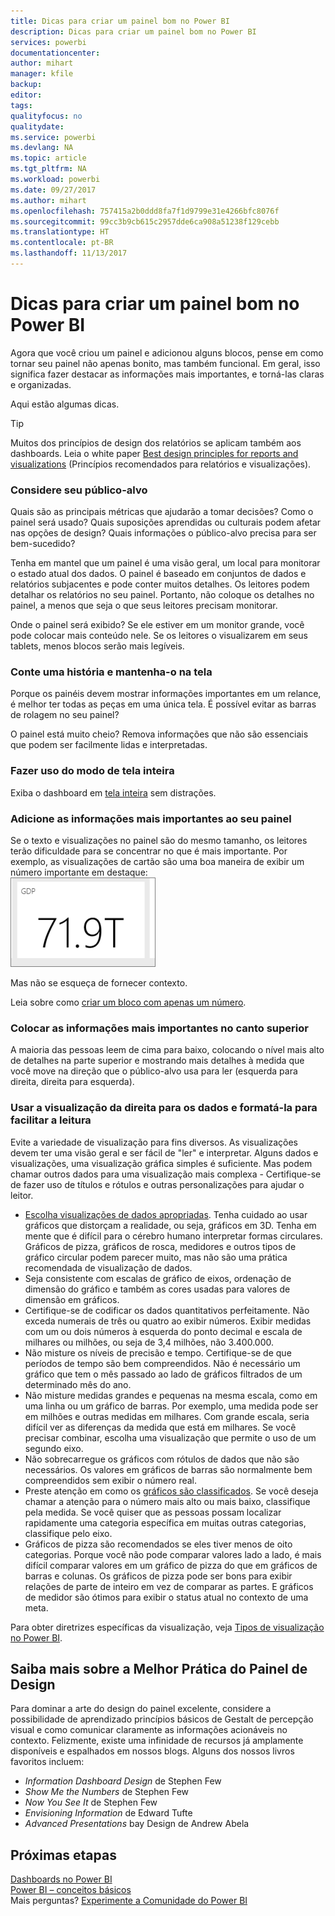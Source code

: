 ```yaml
---
title: Dicas para criar um painel bom no Power BI
description: Dicas para criar um painel bom no Power BI
services: powerbi
documentationcenter: 
author: mihart
manager: kfile
backup: 
editor: 
tags: 
qualityfocus: no
qualitydate: 
ms.service: powerbi
ms.devlang: NA
ms.topic: article
ms.tgt_pltfrm: NA
ms.workload: powerbi
ms.date: 09/27/2017
ms.author: mihart
ms.openlocfilehash: 757415a2b0ddd8fa7f1d9799e31e4266bfc8076f
ms.sourcegitcommit: 99cc3b9cb615c2957dde6ca908a51238f129cebb
ms.translationtype: HT
ms.contentlocale: pt-BR
ms.lasthandoff: 11/13/2017
---
```

# <a name="tips-for-designing-a-great-power-bi-dashboard"></a>Dicas para criar um painel bom no Power BI
Agora que você criou um painel e adicionou alguns blocos, pense em como tornar seu painel não apenas bonito, mas também funcional. Em geral, isso significa fazer destacar as informações mais importantes, e torná-las claras e organizadas.

Aqui estão algumas dicas.

> [!TIP]
> Muitos dos princípios de design dos relatórios se aplicam também aos dashboards.  Leia o white paper [Best design principles for reports and visualizations](power-bi-visualization-best-practices.md) (Princípios recomendados para relatórios e visualizações).
> 
> 

### <a name="consider-your-audience"></a>Considere seu público-alvo
Quais são as principais métricas que ajudarão a tomar decisões? Como o painel será usado? Quais suposições aprendidas ou culturais podem afetar nas opções de design? Quais informações o público-alvo precisa para ser bem-sucedido?

Tenha em mantel que um painel é uma visão geral, um local para monitorar o estado atual dos dados. O painel é baseado em conjuntos de dados e relatórios subjacentes e pode conter muitos detalhes. Os leitores podem detalhar os relatórios no seu painel. Portanto, não coloque os detalhes no painel, a menos que seja o que seus leitores precisam monitorar.

Onde o painel será exibido? Se ele estiver em um monitor grande, você pode colocar mais conteúdo nele. Se os leitores o visualizarem em seus tablets, menos blocos serão mais legíveis.

### <a name="tell-a-story-and-keep-it-to-one-screen"></a>Conte uma história e mantenha-o na tela
Porque os painéis devem mostrar informações importantes em um relance, é melhor ter todas as peças em uma única tela. É possível evitar as barras de rolagem no seu painel?

O painel está muito cheio?  Remova informações que não são essenciais que podem ser facilmente lidas e interpretadas.

### <a name="make-use-of-full-screen-mode"></a>Fazer uso do modo de tela inteira
Exiba o dashboard em [tela inteira](service-fullscreen-mode.md) sem distrações.

### <a name="make-the-most-important-information-biggest"></a>Adicione as informações mais importantes ao seu painel
Se o texto e visualizações no painel são do mesmo tamanho, os leitores terão dificuldade para se concentrar no que é mais importante. Por exemplo, as visualizações de cartão são uma boa maneira de exibir um número importante em destaque:  
![](media/service-dashboards-design-tips/pbi_card.png)

Mas não se esqueça de fornecer contexto.  

Leia sobre como [criar um bloco com apenas um número](power-bi-visualization-big-number.md).

### <a name="put-the-most-important-information-in-the-upper-corner"></a>Colocar as informações mais importantes no canto superior
A maioria das pessoas leem de cima para baixo, colocando o nível mais alto de detalhes na parte superior e mostrando mais detalhes à medida que você move na direção que o público-alvo usa para ler (esquerda para direita, direita para esquerda).

### <a name="use-the-right-visualization-for-the-data-and-format-it-for-easy-reading"></a>Usar a visualização da direita para os dados e formatá-la para facilitar a leitura
Evite a variedade de visualização para fins diversos.  As visualizações devem ter uma visão geral e ser fácil de "ler" e interpretar.  Alguns dados e visualizações, uma visualização gráfica simples é suficiente. Mas podem chamar outros dados para uma visualização mais complexa - Certifique-se de fazer uso de títulos e rótulos e outras personalizações para ajudar o leitor.  

* [Escolha visualizações de dados apropriadas](http://blogs.msdn.com/b/microsoft_business_intelligence1/archive/2012/10/08/best-practices-in-data-visualization.aspx). Tenha cuidado ao usar gráficos que distorçam a realidade, ou seja, gráficos em 3D. Tenha em mente que é difícil para o cérebro humano interpretar formas circulares. Gráficos de pizza, gráficos de rosca, medidores e outros tipos de gráfico circular podem parecer muito, mas não são uma prática recomendada de visualização de dados.
* Seja consistente com escalas de gráfico de eixos, ordenação de dimensão do gráfico e também as cores usadas para valores de dimensão em gráficos.
* Certifique-se de codificar os dados quantitativos perfeitamente. Não exceda numerais de três ou quatro ao exibir números. Exibir medidas com um ou dois números à esquerda do ponto decimal e escala de milhares ou milhões, ou seja de 3,4 milhões, não 3.400.000.
* Não misture os níveis de precisão e tempo. Certifique-se de que períodos de tempo são bem compreendidos.  Não é necessário um gráfico que tem o mês passado ao lado de gráficos filtrados de um determinado mês do ano.
* Não misture medidas grandes e pequenas na mesma escala, como em uma linha ou um gráfico de barras.  Por exemplo, uma medida pode ser em milhões e outras medidas em milhares.  Com grande escala, seria difícil ver as diferenças da medida que está em milhares.  Se você precisar combinar, escolha uma visualização que permite o uso de um segundo eixo.
* Não sobrecarregue os gráficos com rótulos de dados que não são necessários. Os valores em gráficos de barras são normalmente bem compreendidos sem exibir o número real.
* Preste atenção em como os [gráficos são classificados](power-bi-report-change-sort.md).  Se você deseja chamar a atenção para o número mais alto ou mais baixo, classifique pela medida.  Se você quiser que as pessoas possam localizar rapidamente uma categoria específica em muitas outras categorias, classifique pelo eixo.  
* Gráficos de pizza são recomendados se eles tiver menos de oito categorias. Porque você não pode comparar valores lado a lado, é mais difícil comparar valores em um gráfico de pizza do que em gráficos de barras e colunas. Os gráficos de pizza pode ser bons para exibir relações de parte de inteiro em vez de comparar as partes. E gráficos de medidor são ótimos para exibir o status atual no contexto de uma meta.

Para obter diretrizes específicas da visualização, veja [Tipos de visualização no Power BI](power-bi-visualization-types-for-reports-and-q-and-a.md).  

## <a name="learning-more-about-best-practice-dashboard-design"></a>Saiba mais sobre a Melhor Prática do Painel de Design
Para dominar a arte do design do painel excelente, considere a possibilidade de aprendizado princípios básicos de Gestalt de percepção visual e como comunicar claramente as informações acionáveis no contexto. Felizmente, existe uma infinidade de recursos já amplamente disponíveis e espalhados em nossos blogs. Alguns dos nossos livros favoritos incluem:

* *Information Dashboard Design* de Stephen Few  
* *Show Me the Numbers* de Stephen Few  
* *Now You See It* de Stephen Few  
* *Envisioning Information* de Edward Tufte  
* *Advanced Presentations* bay Design de Andrew Abela   

## <a name="next-steps"></a>Próximas etapas
[Dashboards no Power BI](service-dashboards.md)  
[Power BI – conceitos básicos](service-basic-concepts.md)  
Mais perguntas? [Experimente a Comunidade do Power BI](http://community.powerbi.com/)

